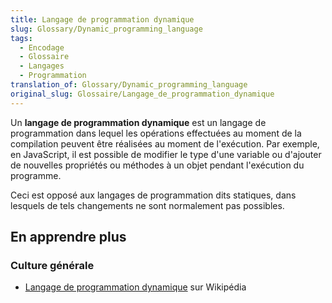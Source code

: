 ```yaml
---
title: Langage de programmation dynamique
slug: Glossary/Dynamic_programming_language
tags:
  - Encodage
  - Glossaire
  - Langages
  - Programmation
translation_of: Glossary/Dynamic_programming_language
original_slug: Glossaire/Langage_de_programmation_dynamique
---
```

Un **langage de programmation dynamique** est un langage de programmation dans lequel les opérations effectuées au moment de la compilation peuvent être réalisées au moment de l'exécution. Par exemple, en JavaScript, il est possible de modifier le type d'une variable ou d'ajouter de nouvelles propriétés ou méthodes à un objet pendant l'exécution du programme.

Ceci est opposé aux langages de programmation dits statiques, dans lesquels de tels changements ne sont normalement pas possibles.

## En apprendre plus

### Culture générale

- [Langage de programmation dynamique](https://fr.wikipedia.org/wiki/Langage_de_programmation_dynamique) sur Wikipédia
